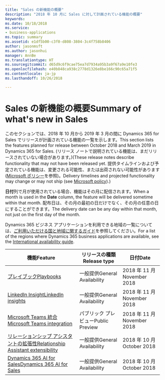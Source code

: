 ```yaml
---
title: "Sales の新機能の概要"
description: "2018 年 10 月に Sales に対して計画されている機能の概要"
keywords: 
ms.date: 10/18/2018
ms.service:
- business-applications
ms.topic: summary
ms.assetid: e1df5b00-c3f0-d808-3804-3c4f758b8406
author: jasonmsft
ms.author: jasonhui
manager: AnnBe
ms.translationtype: HT
ms.sourcegitcommit: d65d9c6f9cae75ea7d7934a95b3a9f67a9e10fe3
ms.openlocfilehash: e40b848ca938c2778d1326e8be166c90c65a71f5
ms.contentlocale: ja-jp
ms.lasthandoff: 10/26/2018

---
```


# <a name="summary-of-whats-new-in-sales"></a><span data-ttu-id="cd238-103">Sales の新機能の概要</span><span class="sxs-lookup"><span data-stu-id="cd238-103">Summary of what's new in Sales</span></span>

<span data-ttu-id="cd238-104">このセクションでは、2018 年 10 月から 2019 年 3 月の間に Dynamics 365 for Sales でリリースが計画されている機能の一覧を示します。</span><span class="sxs-lookup"><span data-stu-id="cd238-104">This section lists the features planned for release between October 2018 and March 2019 in Dynamics 365 for Sales.</span></span> <span data-ttu-id="cd238-105">(リリース ノートで説明されている機能は、まだリリースされていない場合があります。)</span><span class="sxs-lookup"><span data-stu-id="cd238-105">(These release notes describe functionality that may not have been released yet.</span></span> <span data-ttu-id="cd238-106">提供タイムラインおよび予定されている機能は、変更される可能性、または出荷されない可能性があります ([Microsoft ポリシー](https://go.microsoft.com/fwlink/p/?linkid=2007332)を参照)。</span><span class="sxs-lookup"><span data-stu-id="cd238-106">Delivery timelines and projected functionality may change or may not ship (see [Microsoft policy](https://go.microsoft.com/fwlink/p/?linkid=2007332)).)</span></span>

<span data-ttu-id="cd238-107">**日付**列で月が使用されている場合、機能はその月に配信されます。</span><span class="sxs-lookup"><span data-stu-id="cd238-107">When a month is used in the **Date** column, the feature will be delivered sometime within that month.</span></span> <span data-ttu-id="cd238-108">配布日は、その月の最初の日だけでなく、その月の任意の日にすることができます。</span><span class="sxs-lookup"><span data-stu-id="cd238-108">The delivery date can be any day within that month, not just on the first day of the month.</span></span>

<span data-ttu-id="cd238-109">Dynamics 365 ビジネス アプリケーションを利用できる地域の一覧については、[ご利用いただける国と地域に関するガイド](https://aka.ms/dynamics_365_international_availability_deck)を参照してください。</span><span class="sxs-lookup"><span data-stu-id="cd238-109">For a list of the regions where Dynamics 365 business applications are available, see the [International availability guide](https://aka.ms/dynamics_365_international_availability_deck).</span></span> 


| <span data-ttu-id="cd238-110">機能</span><span class="sxs-lookup"><span data-stu-id="cd238-110">Feature</span></span>                                                              | <span data-ttu-id="cd238-111">リリースの種類</span><span class="sxs-lookup"><span data-stu-id="cd238-111">Release type</span></span>   | <span data-ttu-id="cd238-112">日付</span><span class="sxs-lookup"><span data-stu-id="cd238-112">Date</span></span> |
|----------------------------------------------------------------------|----------------|----------------------|
| [<span data-ttu-id="cd238-113">プレイブック</span><span class="sxs-lookup"><span data-stu-id="cd238-113">Playbooks</span></span>](empower-sellers-with-playbooks.md)                       | <span data-ttu-id="cd238-114">一般提供</span><span class="sxs-lookup"><span data-stu-id="cd238-114">General Availability</span></span>             | <span data-ttu-id="cd238-115">2018 年 11 月</span><span class="sxs-lookup"><span data-stu-id="cd238-115">November 2018</span></span>          |
| [<span data-ttu-id="cd238-116">LinkedIn Insight</span><span class="sxs-lookup"><span data-stu-id="cd238-116">LinkedIn insights</span></span>](linkedin-insights.md)                          | <span data-ttu-id="cd238-117">一般提供</span><span class="sxs-lookup"><span data-stu-id="cd238-117">General Availability</span></span>           | <span data-ttu-id="cd238-118">2018 年 11 月</span><span class="sxs-lookup"><span data-stu-id="cd238-118">November 2018</span></span>          |
| [<span data-ttu-id="cd238-119">Microsoft Teams 統合</span><span class="sxs-lookup"><span data-stu-id="cd238-119">Microsoft Teams integration</span></span>](collaborate-with-microsoft-teams.md) | <span data-ttu-id="cd238-120">パブリック プレビュー</span><span class="sxs-lookup"><span data-stu-id="cd238-120">Public Preview</span></span> | <span data-ttu-id="cd238-121">2018 年 11 月</span><span class="sxs-lookup"><span data-stu-id="cd238-121">November 2018</span></span>          |
| [<span data-ttu-id="cd238-122">リレーションシップ アシスタントの拡張性</span><span class="sxs-lookup"><span data-stu-id="cd238-122">Relationship Assistant extensibility</span></span>](extend-relationship-assistant.md) | <span data-ttu-id="cd238-123">一般提供</span><span class="sxs-lookup"><span data-stu-id="cd238-123">General Availability</span></span> | <span data-ttu-id="cd238-124">2018 年 10 月</span><span class="sxs-lookup"><span data-stu-id="cd238-124">October 2018</span></span>          |
| [<span data-ttu-id="cd238-125">Dynamics 365 AI for Sales</span><span class="sxs-lookup"><span data-stu-id="cd238-125">Dynamics 365 AI for Sales</span></span>](dynamics-365-ai-sales.md) | <span data-ttu-id="cd238-126">一般提供</span><span class="sxs-lookup"><span data-stu-id="cd238-126">General Availability</span></span> | <span data-ttu-id="cd238-127">2018 年 10 月</span><span class="sxs-lookup"><span data-stu-id="cd238-127">October 2018</span></span>          |

